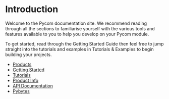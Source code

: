 # Introduction

Welcome to the Pycom documentation site. We recommend reading through all the sections to familiarise yourself with the various tools and features available to you to help you develop on your Pycom module.

To get started, read through the Getting Started Guide then feel free to jump straight into the tutorials and examples in Tutorials & Examples to begin building your projects.

* [Products](products.md)
* [Getting Started](getting-started/introduction.md)
* [Tutorials](tutorials-and-examples/introduction.md)
* [Product Info](product-info/introduction.md)
* [API Documentation](firmware-and-api-reference/introduction.md)
* [Pybytes](pybytes/introduction.md)


